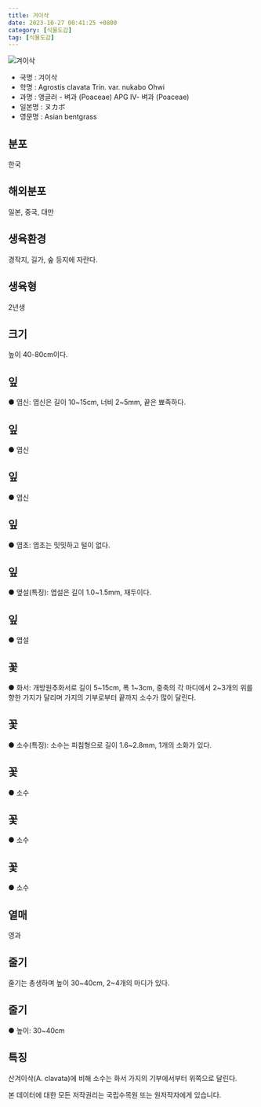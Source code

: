```yaml
---
title: 겨이삭
date: 2023-10-27 00:41:25 +0800
category: [식물도감]
tag: [식물도감]
---
```




![겨이삭](/fileUpload/plants/basic/Gramineae/Agrostis/14241/14241_1_th2.jpg)
- 국명 : 겨이삭
- 학명 : Agrostis clavata Trin. var. nukabo Ohwi
- 과명 : 앵글러 - 벼과 (Poaceae) APG Ⅳ- 벼과 (Poaceae)
- 일본명 : ヌカボ
- 영문명 : Asian bentgrass


## 분포
한국
## 해외분포
일본, 중국, 대만
## 생육환경
경작지, 길가, 숲 등지에 자란다.
## 생육형
2년생
## 크기
높이 40-80cm이다.
## 잎
● 엽신: 엽신은 길이 10~15cm, 너비 2~5mm, 끝은 뾰족하다.
## 잎
● 엽신
## 잎
● 엽신
## 잎
● 엽초: 엽초는 밋밋하고 털이 없다.
## 잎
● 옆설(특징): 엽설은 길이 1.0~1.5mm, 재두이다.
## 잎
● 엽설
## 꽃
● 화서: 개방원추화서로 길이 5~15cm, 폭 1~3cm, 중축의 각 마디에서 2~3개의 위를 향한 가지가 달리며 가지의 기부로부터 끝까지 소수가 많이 달린다.
## 꽃
● 소수(특징): 소수는 피침형으로 길이 1.6~2.8mm, 1개의 소화가 있다.
## 꽃
● 소수
## 꽃
● 소수
## 꽃
● 소수
## 열매
영과
## 줄기
줄기는 총생하며 높이 30~40cm, 2~4개의 마디가 있다.
## 줄기
● 높이: 30~40cm
## 특징
산겨이삭(A. clavata)에 비해 소수는 화서 가지의 기부에서부터 위쪽으로 달린다.






본 데이터에 대한 모든 저작권리는 국립수목원 또는 원저작자에게 있습니다.

